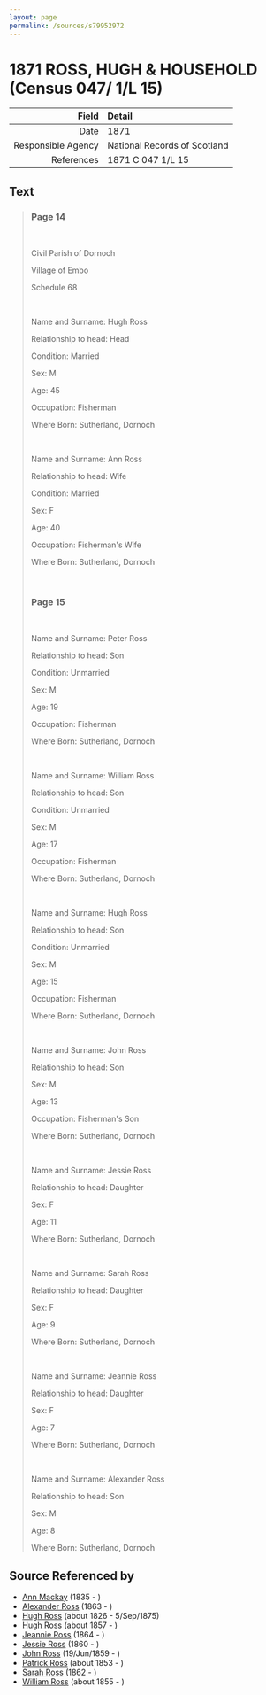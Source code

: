 ```yaml
---
layout: page
permalink: /sources/s79952972
---
```


# 1871 ROSS, HUGH & HOUSEHOLD (Census 047/ 1/L 15)

Field | Detail
---:|:---
Date | 1871
Responsible Agency | National Records of Scotland
References | 1871 C 047 1/L 15

## Text

> ### Page 14
>
> <br/>
>
> Civil Parish of Dornoch
>
> Village of Embo
>
> Schedule 68
>
> <br/>
>
> Name and Surname: Hugh Ross
>
> Relationship to head: Head
>
> Condition: Married
>
> Sex: M
>
> Age: 45
>
> Occupation: Fisherman
>
> Where Born: Sutherland, Dornoch
>
> <br/>
>
> Name and Surname: Ann Ross
>
> Relationship to head: Wife
>
> Condition: Married
>
> Sex: F
>
> Age: 40
>
> Occupation: Fisherman's Wife
>
> Where Born: Sutherland, Dornoch
>
> <br/>
>
> ### Page 15
>
> <br/>
>
> Name and Surname:  Peter Ross
>
> Relationship to head: Son
>
> Condition: Unmarried
>
> Sex: M
>
> Age: 19
>
> Occupation: Fisherman
>
> Where Born: Sutherland, Dornoch
>
> <br/>
>
> Name and Surname:  William Ross
>
> Relationship to head: Son
>
> Condition: Unmarried
>
> Sex: M
>
> Age: 17
>
> Occupation: Fisherman
>
> Where Born: Sutherland, Dornoch
>
> <br/>
>
> Name and Surname:  Hugh Ross
>
> Relationship to head: Son
>
> Condition: Unmarried
>
> Sex: M
>
> Age: 15
>
> Occupation: Fisherman
>
> Where Born: Sutherland, Dornoch
>
> <br/>
>
> Name and Surname:  John Ross
>
> Relationship to head: Son
>
> Sex: M
>
> Age: 13
>
> Occupation: Fisherman's Son
>
> Where Born: Sutherland, Dornoch
>
> <br/>
>
> Name and Surname:  Jessie Ross
>
> Relationship to head: Daughter
>
> Sex: F
>
> Age: 11
>
> Where Born: Sutherland, Dornoch
>
> <br/>
>
> Name and Surname:  Sarah Ross
>
> Relationship to head: Daughter
>
> Sex: F
>
> Age: 9
>
> Where Born: Sutherland, Dornoch
>
> <br/>
>
> Name and Surname:  Jeannie Ross
>
> Relationship to head: Daughter
>
> Sex: F
>
> Age: 7
>
> Where Born: Sutherland, Dornoch
>
> <br/>
>
> Name and Surname:  Alexander Ross
>
> Relationship to head: Son
>
> Sex: M
>
> Age: 8
>
> Where Born: Sutherland, Dornoch
>

## Source Referenced by

* [Ann Mackay](../people/@59598912@-ann-mackay-b1835-d.md) (1835 - )
* [Alexander Ross](../people/@98834750@-alexander-ross-b1863-d.md) (1863 - )
* [Hugh Ross](../people/@10594034@-hugh-ross-b1826-d1875-9-5.md) (about 1826 - 5/Sep/1875)
* [Hugh Ross](../people/@33375290@-hugh-ross-b1857-d.md) (about 1857 - )
* [Jeannie Ross](../people/@64098912@-jeannie-ross-b1864-d.md) (1864 - )
* [Jessie Ross](../people/@34993752@-jessie-ross-b1860-d.md) (1860 - )
* [John Ross](../people/@75057664@-john-ross-b1859-6-19-d.md) (19/Jun/1859 - )
* [Patrick Ross](../people/@62001920@-patrick-ross-b1853-d.md) (about 1853 - )
* [Sarah Ross](../people/@84017554@-sarah-ross-b1862-d.md) (1862 - )
* [William Ross](../people/@91623667@-william-ross-b1855-d.md) (about 1855 - )
